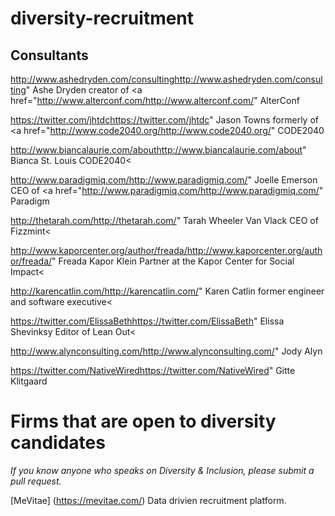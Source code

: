 
# diversity-recruitment



## Consultants

http://www.ashedryden.com/consultinghttp://www.ashedryden.com/consulting" Ashe Dryden creator of <a href="http://www.alterconf.com/http://www.alterconf.com/" AlterConf

https://twitter.com/jhtdchttps://twitter.com/jhtdc" Jason Towns formerly of <a href="http://www.code2040.org/http://www.code2040.org/" CODE2040

http://www.biancalaurie.com/abouthttp://www.biancalaurie.com/about" Bianca St. Louis CODE2040<

http://www.paradigmiq.com/http://www.paradigmiq.com/" Joelle Emerson CEO of <a href="http://www.paradigmiq.com/http://www.paradigmiq.com/" Paradigm

http://thetarah.com/http://thetarah.com/" Tarah Wheeler Van Vlack CEO of Fizzmint<

http://www.kaporcenter.org/author/freada/http://www.kaporcenter.org/author/freada/" Freada Kapor Klein Partner at the Kapor Center for Social Impact<

http://karencatlin.com/http://karencatlin.com/" Karen Catlin former engineer and software executive<

https://twitter.com/ElissaBethhttps://twitter.com/ElissaBeth" Elissa Shevinksy Editor of Lean Out</em><

http://www.alynconsulting.com/http://www.alynconsulting.com/" Jody Alyn

https://twitter.com/NativeWiredhttps://twitter.com/NativeWired" Gitte Klitgaard

# Firms that are open to diversity candidates

_If you know anyone who speaks on Diversity & Inclusion, please submit a pull request._

[MeVitae] (https://mevitae.com/) Data drivien recruitment platform.

